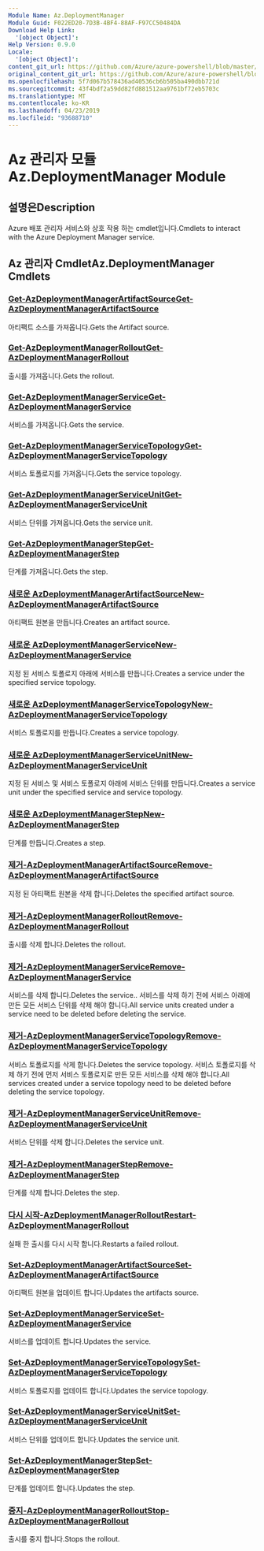 ```yaml
---
Module Name: Az.DeploymentManager
Module Guid: F022ED20-7D3B-4BF4-88AF-F97CC50484DA
Download Help Link:
  '[object Object]': 
Help Version: 0.9.0
Locale:
  '[object Object]': 
content_git_url: https://github.com/Azure/azure-powershell/blob/master/src/DeploymentManager/DeploymentManager/help/Az.DeploymentManager.md
original_content_git_url: https://github.com/Azure/azure-powershell/blob/master/src/DeploymentManager/DeploymentManager/help/Az.DeploymentManager.md
ms.openlocfilehash: 5f7d067b578436ad40536cb6b505ba490dbb721d
ms.sourcegitcommit: 43f4bdf2a59dd82fd881512aa9761bf72eb5703c
ms.translationtype: MT
ms.contentlocale: ko-KR
ms.lasthandoff: 04/23/2019
ms.locfileid: "93688710"
---
```

# <span data-ttu-id="fa3fc-101">Az 관리자 모듈</span><span class="sxs-lookup"><span data-stu-id="fa3fc-101">Az.DeploymentManager Module</span></span>
## <span data-ttu-id="fa3fc-102">설명은</span><span class="sxs-lookup"><span data-stu-id="fa3fc-102">Description</span></span>
<span data-ttu-id="fa3fc-103">Azure 배포 관리자 서비스와 상호 작용 하는 cmdlet입니다.</span><span class="sxs-lookup"><span data-stu-id="fa3fc-103">Cmdlets to interact with the Azure Deployment Manager service.</span></span>

## <span data-ttu-id="fa3fc-104">Az 관리자 Cmdlet</span><span class="sxs-lookup"><span data-stu-id="fa3fc-104">Az.DeploymentManager Cmdlets</span></span>
### [<span data-ttu-id="fa3fc-105">Get-AzDeploymentManagerArtifactSource</span><span class="sxs-lookup"><span data-stu-id="fa3fc-105">Get-AzDeploymentManagerArtifactSource</span></span>](Get-AzDeploymentManagerArtifactSource.md)
<span data-ttu-id="fa3fc-106">아티팩트 소스를 가져옵니다.</span><span class="sxs-lookup"><span data-stu-id="fa3fc-106">Gets the Artifact source.</span></span>

### [<span data-ttu-id="fa3fc-107">Get-AzDeploymentManagerRollout</span><span class="sxs-lookup"><span data-stu-id="fa3fc-107">Get-AzDeploymentManagerRollout</span></span>](Get-AzDeploymentManagerRollout.md)
<span data-ttu-id="fa3fc-108">출시를 가져옵니다.</span><span class="sxs-lookup"><span data-stu-id="fa3fc-108">Gets the rollout.</span></span>

### [<span data-ttu-id="fa3fc-109">Get-AzDeploymentManagerService</span><span class="sxs-lookup"><span data-stu-id="fa3fc-109">Get-AzDeploymentManagerService</span></span>](Get-AzDeploymentManagerService.md)
<span data-ttu-id="fa3fc-110">서비스를 가져옵니다.</span><span class="sxs-lookup"><span data-stu-id="fa3fc-110">Gets the service.</span></span>

### [<span data-ttu-id="fa3fc-111">Get-AzDeploymentManagerServiceTopology</span><span class="sxs-lookup"><span data-stu-id="fa3fc-111">Get-AzDeploymentManagerServiceTopology</span></span>](Get-AzDeploymentManagerServiceTopology.md)
<span data-ttu-id="fa3fc-112">서비스 토폴로지를 가져옵니다.</span><span class="sxs-lookup"><span data-stu-id="fa3fc-112">Gets the service topology.</span></span>

### [<span data-ttu-id="fa3fc-113">Get-AzDeploymentManagerServiceUnit</span><span class="sxs-lookup"><span data-stu-id="fa3fc-113">Get-AzDeploymentManagerServiceUnit</span></span>](Get-AzDeploymentManagerServiceUnit.md)
<span data-ttu-id="fa3fc-114">서비스 단위를 가져옵니다.</span><span class="sxs-lookup"><span data-stu-id="fa3fc-114">Gets the service unit.</span></span>

### [<span data-ttu-id="fa3fc-115">Get-AzDeploymentManagerStep</span><span class="sxs-lookup"><span data-stu-id="fa3fc-115">Get-AzDeploymentManagerStep</span></span>](Get-AzDeploymentManagerStep.md)
<span data-ttu-id="fa3fc-116">단계를 가져옵니다.</span><span class="sxs-lookup"><span data-stu-id="fa3fc-116">Gets the step.</span></span>

### [<span data-ttu-id="fa3fc-117">새로운 AzDeploymentManagerArtifactSource</span><span class="sxs-lookup"><span data-stu-id="fa3fc-117">New-AzDeploymentManagerArtifactSource</span></span>](New-AzDeploymentManagerArtifactSource.md)
<span data-ttu-id="fa3fc-118">아티팩트 원본을 만듭니다.</span><span class="sxs-lookup"><span data-stu-id="fa3fc-118">Creates an artifact source.</span></span>

### [<span data-ttu-id="fa3fc-119">새로운 AzDeploymentManagerService</span><span class="sxs-lookup"><span data-stu-id="fa3fc-119">New-AzDeploymentManagerService</span></span>](New-AzDeploymentManagerService.md)
<span data-ttu-id="fa3fc-120">지정 된 서비스 토폴로지 아래에 서비스를 만듭니다.</span><span class="sxs-lookup"><span data-stu-id="fa3fc-120">Creates a service under the specified service topology.</span></span>

### [<span data-ttu-id="fa3fc-121">새로운 AzDeploymentManagerServiceTopology</span><span class="sxs-lookup"><span data-stu-id="fa3fc-121">New-AzDeploymentManagerServiceTopology</span></span>](New-AzDeploymentManagerServiceTopology.md)
<span data-ttu-id="fa3fc-122">서비스 토폴로지를 만듭니다.</span><span class="sxs-lookup"><span data-stu-id="fa3fc-122">Creates a service topology.</span></span>

### [<span data-ttu-id="fa3fc-123">새로운 AzDeploymentManagerServiceUnit</span><span class="sxs-lookup"><span data-stu-id="fa3fc-123">New-AzDeploymentManagerServiceUnit</span></span>](New-AzDeploymentManagerServiceUnit.md)
<span data-ttu-id="fa3fc-124">지정 된 서비스 및 서비스 토폴로지 아래에 서비스 단위를 만듭니다.</span><span class="sxs-lookup"><span data-stu-id="fa3fc-124">Creates a service unit under the specified service and service topology.</span></span>

### [<span data-ttu-id="fa3fc-125">새로운 AzDeploymentManagerStep</span><span class="sxs-lookup"><span data-stu-id="fa3fc-125">New-AzDeploymentManagerStep</span></span>](New-AzDeploymentManagerStep.md)
<span data-ttu-id="fa3fc-126">단계를 만듭니다.</span><span class="sxs-lookup"><span data-stu-id="fa3fc-126">Creates a step.</span></span>

### [<span data-ttu-id="fa3fc-127">제거-AzDeploymentManagerArtifactSource</span><span class="sxs-lookup"><span data-stu-id="fa3fc-127">Remove-AzDeploymentManagerArtifactSource</span></span>](Remove-AzDeploymentManagerArtifactSource.md)
<span data-ttu-id="fa3fc-128">지정 된 아티팩트 원본을 삭제 합니다.</span><span class="sxs-lookup"><span data-stu-id="fa3fc-128">Deletes the specified artifact source.</span></span>

### [<span data-ttu-id="fa3fc-129">제거-AzDeploymentManagerRollout</span><span class="sxs-lookup"><span data-stu-id="fa3fc-129">Remove-AzDeploymentManagerRollout</span></span>](Remove-AzDeploymentManagerRollout.md)
<span data-ttu-id="fa3fc-130">출시를 삭제 합니다.</span><span class="sxs-lookup"><span data-stu-id="fa3fc-130">Deletes the rollout.</span></span>

### [<span data-ttu-id="fa3fc-131">제거-AzDeploymentManagerService</span><span class="sxs-lookup"><span data-stu-id="fa3fc-131">Remove-AzDeploymentManagerService</span></span>](Remove-AzDeploymentManagerService.md)
<span data-ttu-id="fa3fc-132">서비스를 삭제 합니다.</span><span class="sxs-lookup"><span data-stu-id="fa3fc-132">Deletes the service..</span></span> <span data-ttu-id="fa3fc-133">서비스를 삭제 하기 전에 서비스 아래에 만든 모든 서비스 단위를 삭제 해야 합니다.</span><span class="sxs-lookup"><span data-stu-id="fa3fc-133">All service units created under a service need to be deleted before deleting the service.</span></span>

### [<span data-ttu-id="fa3fc-134">제거-AzDeploymentManagerServiceTopology</span><span class="sxs-lookup"><span data-stu-id="fa3fc-134">Remove-AzDeploymentManagerServiceTopology</span></span>](Remove-AzDeploymentManagerServiceTopology.md)
<span data-ttu-id="fa3fc-135">서비스 토폴로지를 삭제 합니다.</span><span class="sxs-lookup"><span data-stu-id="fa3fc-135">Deletes the service topology.</span></span> <span data-ttu-id="fa3fc-136">서비스 토폴로지를 삭제 하기 전에 먼저 서비스 토폴로지로 만든 모든 서비스를 삭제 해야 합니다.</span><span class="sxs-lookup"><span data-stu-id="fa3fc-136">All services created under a service topology need to be deleted before deleting the service topology.</span></span>

### [<span data-ttu-id="fa3fc-137">제거-AzDeploymentManagerServiceUnit</span><span class="sxs-lookup"><span data-stu-id="fa3fc-137">Remove-AzDeploymentManagerServiceUnit</span></span>](Remove-AzDeploymentManagerServiceUnit.md)
<span data-ttu-id="fa3fc-138">서비스 단위를 삭제 합니다.</span><span class="sxs-lookup"><span data-stu-id="fa3fc-138">Deletes the service unit.</span></span>

### [<span data-ttu-id="fa3fc-139">제거-AzDeploymentManagerStep</span><span class="sxs-lookup"><span data-stu-id="fa3fc-139">Remove-AzDeploymentManagerStep</span></span>](Remove-AzDeploymentManagerStep.md)
<span data-ttu-id="fa3fc-140">단계를 삭제 합니다.</span><span class="sxs-lookup"><span data-stu-id="fa3fc-140">Deletes the step.</span></span>

### [<span data-ttu-id="fa3fc-141">다시 시작-AzDeploymentManagerRollout</span><span class="sxs-lookup"><span data-stu-id="fa3fc-141">Restart-AzDeploymentManagerRollout</span></span>](Restart-AzDeploymentManagerRollout.md)
<span data-ttu-id="fa3fc-142">실패 한 출시를 다시 시작 합니다.</span><span class="sxs-lookup"><span data-stu-id="fa3fc-142">Restarts a failed rollout.</span></span>

### [<span data-ttu-id="fa3fc-143">Set-AzDeploymentManagerArtifactSource</span><span class="sxs-lookup"><span data-stu-id="fa3fc-143">Set-AzDeploymentManagerArtifactSource</span></span>](Set-AzDeploymentManagerArtifactSource.md)
<span data-ttu-id="fa3fc-144">아티팩트 원본을 업데이트 합니다.</span><span class="sxs-lookup"><span data-stu-id="fa3fc-144">Updates the artifacts source.</span></span>

### [<span data-ttu-id="fa3fc-145">Set-AzDeploymentManagerService</span><span class="sxs-lookup"><span data-stu-id="fa3fc-145">Set-AzDeploymentManagerService</span></span>](Set-AzDeploymentManagerService.md)
<span data-ttu-id="fa3fc-146">서비스를 업데이트 합니다.</span><span class="sxs-lookup"><span data-stu-id="fa3fc-146">Updates the service.</span></span>

### [<span data-ttu-id="fa3fc-147">Set-AzDeploymentManagerServiceTopology</span><span class="sxs-lookup"><span data-stu-id="fa3fc-147">Set-AzDeploymentManagerServiceTopology</span></span>](Set-AzDeploymentManagerServiceTopology.md)
<span data-ttu-id="fa3fc-148">서비스 토폴로지를 업데이트 합니다.</span><span class="sxs-lookup"><span data-stu-id="fa3fc-148">Updates the service topology.</span></span>

### [<span data-ttu-id="fa3fc-149">Set-AzDeploymentManagerServiceUnit</span><span class="sxs-lookup"><span data-stu-id="fa3fc-149">Set-AzDeploymentManagerServiceUnit</span></span>](Set-AzDeploymentManagerServiceUnit.md)
<span data-ttu-id="fa3fc-150">서비스 단위를 업데이트 합니다.</span><span class="sxs-lookup"><span data-stu-id="fa3fc-150">Updates the service unit.</span></span>

### [<span data-ttu-id="fa3fc-151">Set-AzDeploymentManagerStep</span><span class="sxs-lookup"><span data-stu-id="fa3fc-151">Set-AzDeploymentManagerStep</span></span>](Set-AzDeploymentManagerStep.md)
<span data-ttu-id="fa3fc-152">단계를 업데이트 합니다.</span><span class="sxs-lookup"><span data-stu-id="fa3fc-152">Updates the step.</span></span>

### [<span data-ttu-id="fa3fc-153">중지-AzDeploymentManagerRollout</span><span class="sxs-lookup"><span data-stu-id="fa3fc-153">Stop-AzDeploymentManagerRollout</span></span>](Stop-AzDeploymentManagerRollout.md)
<span data-ttu-id="fa3fc-154">출시를 중지 합니다.</span><span class="sxs-lookup"><span data-stu-id="fa3fc-154">Stops the rollout.</span></span>

